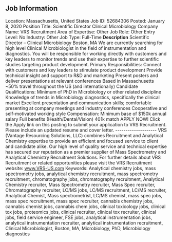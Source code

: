 ## Job Information
Location: 
											Massachusetts, United States 
Job ID: 
52684306
Posted: 
January 8, 2020
Position Title: 
Scientific Director  Clinical Microbiology
Company Name: 
VRS Recruitment
Area of Expertise: 
Other
Job Role: 
Other
Entry Level: 
No
Industry: 
Other
Job Type: 
Full-Time
**Description**
Scientific Director – Clinical Microbiology   Boston, MA   We are currently searching for high level Clinical Microbiologist in the field of instrumentation and diagnostics. You will be responsible for working directly with customers and key leaders to monitor trends and use their expertise to further scientific studies targeting product development.   Primary Responsibilities:  Connect with customers and key leaders to stimulate product development Provide technical insight and support to R&D and marketing Present posters and deliver presentations at relevant conferences Based in Massachusetts ~50% travel throughout the US (and internationally)    Candidate Qualifications:  Minimum of PhD in Microbiology or other related discipline Knowledge of trends in Microbiology diagnostics, specifically the clinical market Excellent presentation and communication skills; comfortable presenting at company meetings and industry conferences Cooperative and self-motivated working style    Compensation:  Minimum base of $150k annual salary Full benefits (Health/Dental/Vision) 401k match      APPLY NOW! Click the Apply link on this posting to submit your application to VRS Recruitment. Please include an updated resume and cover letter.   --------------------   VRS (Vantage Resourcing Solutions, LLC) combines Recruitment and Analytical Chemistry expertise to provide an efficient and focused service to client and candidate alike. Our high level of quality service and technical expertise has secured our reputation as a premier supplier of Mass Spectrometry and Analytical Chemistry Recruitment Solutions.   For further details about VRS Recruitment or related opportunities please visit the VRS Recruitment website:   www.VRS-US.com   Keywords:  Analytical chemistry jobs, mass spectrometry jobs, analytical chemistry recruitment, mass spectrometry recruitment, chromatography jobs, chromatography recruitment, Analytical Chemistry recruiter, Mass Spectrometry recruiter, Mass Spec recruiter, Chromatography recruiter, LC/MS jobs, LC/MS recruitment, LC/MS recruiter, Analytical Chemist, Mass spectrometrist, LC/MS chemist, mass spec jobs, mass spec recruitment, mass spec recruiter, cannabis chemistry jobs, cannabis chemist jobs, cannabis chem jobs, clinical toxicology jobs, clinical tox jobs, proteomics jobs, clinical recruiter, clinical tox recruiter, clinical jobs, field service engineer, FSE jobs, analytical instrumentation jobs, analytical instrumentation recruiter, analytical instrumentation recruitment, Clinical Microbiologist, Boston, MA, Microbiology, PhD, Microbiology diagnostics
